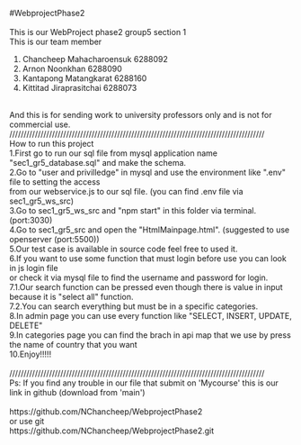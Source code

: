 #WebprojectPhase2<br>
<br>
This is our WebProject phase2 group5 section 1<br>
This is our team member<br>
1. Chancheep Mahacharoensuk 6288092<br>
2. Arnon Noonkhan 6288090<br>
3. Kantapong Matangkarat 6288160<br>
4. Kittitad Jiraprasitchai 6288073<br>
<br>
And this is for sending work to university professors only and is not for commercial use.<br>
//////////////////////////////////////////////////////////////////////////////////////////
<br>
How to run this project<br>
1.First go to run our sql file from mysql application name "sec1_gr5_database.sql" and make the schema.<br>
2.Go to "user and privilledge" in mysql and use the environment like ".env" file to setting the access<br>
  from our webservice.js to our sql file. (you can find .env file via sec1_gr5_ws_src)<br>
3.Go to sec1_gr5_ws_src and "npm start" in this folder via terminal. (port:3030)<br>
4.Go to sec1_gr5_src and open the "HtmlMainpage.html". (suggested to use openserver (port:5500))<br>
5.Our test case is available in source code feel free to used it.<br>
6.If you want to use some function that must login before use you can look in js login file<br>
  or check it via mysql file to find the username and password for login.<br>
7.1.Our search function can be pressed even though there is value in input because it is "select all" function.<br>
7.2.You can search everything but must be in a specific categories.<br>
8.In admin page you can use every function like "SELECT, INSERT, UPDATE, DELETE"<br>
9.In categories page you can find the brach in api map that we use by press the name of country that you want<br>
10.Enjoy!!!!!<br>
<br>
//////////////////////////////////////////////////////////////////////////////////////////<br>
Ps: If you find any trouble in our file that submit on 'Mycourse' this is our link in github (download from 'main')<br>
<br>
    https://github.com/NChancheep/WebprojectPhase2<br>
                   or use git<br>
    https://github.com/NChancheep/WebprojectPhase2.git
